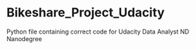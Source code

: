 # Bikeshare_Project_Udacity
Python file containing correct code for Udacity Data Analyst ND Nanodegree
